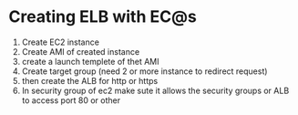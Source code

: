 # Creating ELB with EC@s
1. Create EC2 instance
2. Create AMI of created instance 
3. create a launch templete of thet AMI
4. Create target group (need 2 or more instance to redirect request)
5. then create the ALB for http or https
6. In security group of ec2 make sute it allows the security groups or ALB to access port 80 or other